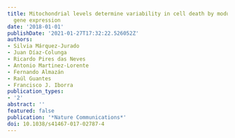 ```yaml
---
title: Mitochondrial levels determine variability in cell death by modulating apoptotic
  gene expression
date: '2018-01-01'
publishDate: '2021-01-27T17:32:22.526052Z'
authors:
- Silvia Márquez-Jurado
- Juan Díaz-Colunga
- Ricardo Pires das Neves
- Antonio Martinez-Lorente
- Fernando Almazán
- Raúl Guantes
- Francisco J. Iborra
publication_types:
- '2'
abstract: ''
featured: false
publication: '*Nature Communications*'
doi: 10.1038/s41467-017-02787-4
---
```


